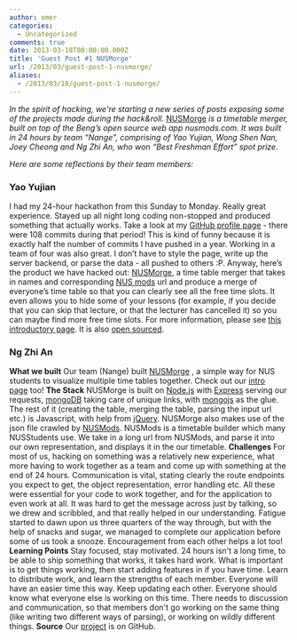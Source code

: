 ```yaml
---
author: omer
categories:
  - Uncategorized
comments: true
date: 2013-03-18T00:00:00.000Z
title: 'Guest Post #1 NUSMorge'
url: /2013/03/guest-post-1-nusmorge/
aliases:
  - /2013/03/18/guest-post-1-nusmorge/
---
```


<em>In the spirit of hacking, we're starting a new series of posts exposing some of the projects made during the hack&amp;roll.</em> <a href="//morge.nuscomputing.com/" target="_blank">NUSMorge</a><em> is a timetable merger, built on top of the Beng’s open source web app nusmods.com. It was built in 24 hours by team “Nange”, comprising of Yao Yujian, Wong Shen Nan, Joey Cheong and Ng Zhi An, who won “Best Freshman Effort” spot prize.</em>

<em> Here are some reflections by their team members:</em>
<h3>Yao Yujian</h3>
I had my 24-hour hackathon from this Sunday to Monday. Really great experience. Stayed up all night long coding non-stopped and produced something that actually works. Take a look at my <a href="https://github.com/yyjhao">GitHub profile page</a> - there were 108 commits during that period! This is kind of funny because it is exactly half the number of commits I have pushed in a year.
Working in a team of four was also great. I don’t have to style the page, write up the server backend, or parse the data - all pushed to others :P.
Anyway, here’s the product we have hacked out: <a href="//morge.nuscomputing.com/">NUSMorge</a>, a time table merger that takes in names and corresponding <a href="//nusmods.com/">NUS mods</a> url and produce a merge of everyone’s time table so that you can clearly see all the free time slots. It even allows you to hide some of your lessons (for example, if you decide that you can skip that lecture, or that the lecturer has cancelled it) so you can maybe find more free time slots. For more information, please see <a href="//yjyao.com/NUSMorge/">this introductory page</a>. It is also <a href="https://github.com/yyjhao/NUSMorge">open sourced</a>.
<h3>Ng Zhi An</h3>
<strong>What we built</strong>
Our team (Nange) built <a href="//morge.nuscomputing.com/">NUSMorge</a> , a simple way for NUS students to visualize multiple time tables together. Check out our <a href="//yjyao.com/NUSMorge/">intro page</a> too!
<strong>The Stack</strong>
NUSMorge is built on <a href="https://github.com/ngzhian/blog/blob/master/www.nodejs.org">Node.js</a> with <a href="https://github.com/ngzhian/blog/blob/master/www.expressjs.com">Express</a> serving our requests, <a href="//www.mongodb.org/">mongoDB</a> taking care of unique links, with <a href="https://github.com/gett/mongojs">mongojs</a> as the glue. The rest of it (creating the table, merging the table, parsing the input url etc.) is Javascript, with help from <a href="//jquery.com/">jQuery</a>.
NUSMorge also makes use of the json file crawled by <a href="//nusmods.com/">NUSMods</a>. NUSMods is a timetable builder which many NUSStudents use. We take in a long url from NUSMods, and parse it into our own representation, and displays it in the our timetable.
<strong>Challenges</strong>
For most of us, hacking on something was a relatively new experience, what more having to work together as a team and come up with something at the end of 24 hours.
Communication is vital, stating clearly the route endpoints you expect to get, the object representation, error handling etc. All these were essential for your code to work together, and for the application to even work at all. It was hard to get the message across just by talking, so we drew and scribbled, and that really helped in our understanding.
Fatigue started to dawn upon us three quarters of the way through, but with the help of snacks and sugar, we managed to complete our application before some of us took a snooze.
Encouragement from each other helps a lot too!
<strong>Learning Points</strong>
Stay focused, stay motivated. 24 hours isn't a long time, to be able to ship something that works, it takes hard work. What is important is to get things working, then start adding features in if you have time.
Learn to distribute work, and learn the strengths of each member. Everyone will have an easier time this way.
Keep updating each other. Everyone should know what everyone else is working on this time. There needs to discussion and communication, so that members don't go working on the same thing (like writing two different ways of parsing), or working on wildly different things.
<strong>Source</strong>
Our <a href="https://github.com/yyjhao/NUSMorge">project</a> is on GitHub.

&nbsp;
